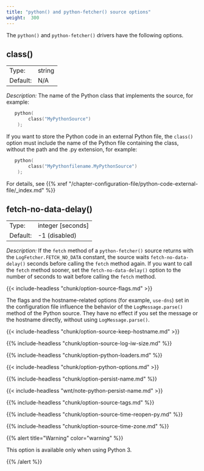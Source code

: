 ```yaml
---
title: "python() and python-fetcher() source options"
weight:  300
---
```

<!-- DISCLAIMER: This file is based on the syslog-ng Open Source Edition documentation https://github.com/balabit/syslog-ng-ose-guides/commit/2f4a52ee61d1ea9ad27cb4f3168b95408fddfdf2 and is used under the terms of The syslog-ng Open Source Edition Documentation License. The file has been modified by Axoflow. -->

The `python()` and `python-fetcher()` drivers have the following options.


## class()

|          |        |
| -------- | ------ |
| Type:    | string |
| Default: | N/A    |

*Description:* The name of the Python class that implements the source, for example:

```c
   python(
        class("MyPythonSource")
    );
```

If you want to store the Python code in an external Python file, the `class()` option must include the name of the Python file containing the class, without the path and the .py extension, for example:

```c
   python(
        class("MyPythonfilename.MyPythonSource")
    );
```

For details, see {{% xref "/chapter-configuration-file/python-code-external-file/_index.md" %}}



## fetch-no-data-delay()

|          |                     |
| -------- | ------------------- |
| Type:    | integer [seconds] |
| Default: | \-1 (disabled)      |

*Description:* If the `fetch` method of a `python-fetcher()` source returns with the `LogFetcher.FETCH_NO_DATA` constant, the source waits `fetch-no-data-delay()` seconds before calling the `fetch` method again. If you want to call the `fetch` method sooner, set the `fetch-no-data-delay()` option to the number of seconds to wait before calling the `fetch` method.



{{< include-headless "chunk/option-source-flags.md" >}}

The flags and the hostname-related options (for example, `use-dns`) set in the configuration file influence the behavior of the `LogMessage.parse()` method of the Python source. They have no effect if you set the message or the hostname directly, without using `LogMessage.parse()`.


{{< include-headless "chunk/option-source-keep-hostname.md" >}}

{{% include-headless "chunk/option-source-log-iw-size.md" %}}

{{% include-headless "chunk/option-python-loaders.md" %}}

{{< include-headless "chunk/option-python-options.md" >}}


{{% include-headless "chunk/option-persist-name.md" %}}

{{< include-headless "wnt/note-python-persist-name.md" >}}


{{% include-headless "chunk/option-source-tags.md" %}}

{{% include-headless "chunk/option-source-time-reopen-py.md" %}}


{{% include-headless "chunk/option-source-time-zone.md" %}}

{{% alert title="Warning" color="warning" %}}

This option is available only when using Python 3.

{{% /alert %}}

